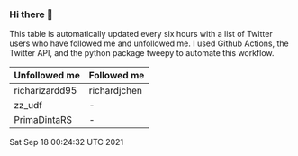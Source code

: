 ### Hi there 👋

This table is automatically updated every six hours with a list of Twitter users who have followed me and unfollowed me. I used Github Actions, the Twitter API, and the python package tweepy to automate this workflow.

| Unfollowed me |  Followed me |
| --- | --- |
|richarizardd95|richardjchen|
|zz_udf|-|
|PrimaDintaRS|-|
Sat Sep 18 00:24:32 UTC 2021
